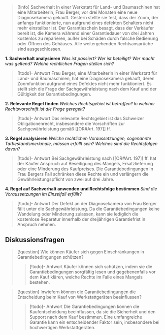 >[!info] Sachverhalt
>In einer Werkstatt für Land- und Baumaschinen hat eine Mitarbeiterin, Frau Berger, vor drei Monaten eine neue Diagnosekamera gekauft. Gestern stellte sie fest, dass der Zoom, der anfangs funktionierte, nun aufgrund eines defekten Schalters nicht mehr einstellbar ist. Der Garantieschein besagt, dass der Verkäufer bereit ist, die Kamera während einer Garantiedauer von drei Jahren kostenlos zu reparieren, außer bei Schäden durch falsche Bedienung oder Öffnen des Gehäuses. Alle weitergehenden Rechtsansprüche sind ausgeschlossen.

**1. Sachverhalt analysieren**
_Was ist passiert? Wer ist beteiligt? Wer macht was geltend? Welche rechtlichen Fragen stellen sich?_
>[!todo]- Antwort
>Frau Berger, eine Mitarbeiterin in einer Werkstatt für Land- und Baumaschinen, hat eine Diagnosekamera gekauft, deren Zoomfunktion aufgrund eines Defektes nicht mehr funktioniert. Es stellt sich die Frage der Sachgewährleistung nach dem Kauf und der Gültigkeit der Garantiebedingungen.

**2. Relevante Regel finden**
_Welches Rechtsgebiet ist betroffen? In welcher Rechtsvorschrift ist die Frage geregelt?_
>[!todo]- Antwort
>Das relevante Rechtsgebiet ist das Schweizer Obligationenrecht, insbesondere die Vorschriften zur Sachgewährleistung gemäß [[OR#Art. 197]] ff.

**3. Regel analysieren**
_Welche rechtlichen Voraussetzungen, sogenannte Tatbestandsmerkmale, müssen erfüllt sein? Welches sind die Rechtsfolgen davon?_
>[!todo]- Antwort
>Bei Sachgewährleistung nach [[OR#Art. 197]] ff. hat der Käufer Anspruch auf Beseitigung des Mangels, Ersatzlieferung oder eine Minderung des Kaufpreises. Die Garantiebedingungen in Frau Bergers Fall schränken diese Rechte ein und verlängern die Gewährleistungspflicht von zwei auf drei Jahre.

**4. Regel auf Sachverhalt anwenden und Rechtsfolge bestimmen**
_Sind die Voraussetzungen im Einzelfall erfüllt?_
>[!todo]- Antwort
>Der Defekt an der Diagnosekamera von Frau Berger fällt unter die Sachgewährleistung. Da die Garantiebedingungen keine Wandelung oder Minderung zulassen, kann sie lediglich die kostenlose Reparatur innerhalb der dreijährigen Garantiefrist in Anspruch nehmen.

## Diskussionsfragen
>[!question] Wie können Käufer sich gegen Einschränkungen in Garantiebedingungen schützen?
>>[!todo]- Antwort
>>Käufer können sich schützen, indem sie die Garantiebedingungen sorgfältig lesen und gegebenenfalls vor dem Kauf klären, welche Rechte im Falle eines Mangels bestehen.

>[!question] Inwiefern können die Garantiebedingungen die Entscheidung beim Kauf von Werkstattgeräten beeinflussen?
>>[!todo]- Antwort
>>Die Garantiebedingungen können die Kaufentscheidung beeinflussen, da sie die Sicherheit und den Support nach dem Kauf bestimmen. Eine umfangreiche Garantie kann ein entscheidender Faktor sein, insbesondere bei hochwertigen Werkstattgeräten.